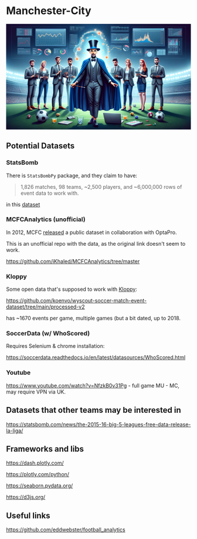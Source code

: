 # Manchester-City

![pep](pep.png)

## Potential Datasets

### StatsBomb
There is `StatsBombPy` package, and they claim to have:
> 1,826 matches, 98 teams, ~2,500 players, and ~6,000,000 rows of event data to work with.

in this [dataset](https://statsbomb.com/news/the-2015-16-big-5-leagues-free-data-release-premier-league/)

### MCFCAnalytics (unofficial)
In 2012, MCFC [released](https://www.forbes.com/sites/zachslaton/2012/08/16/game-changer-mcfc-analytics-releases-full-season-of-opta-data-for-public-use/) a public dataset in collaboration with OptaPro.

This is an unofficial repo with the data, as the original link doesn't seem to work.

https://github.com/iKhaled/MCFCAnalytics/tree/master

### Kloppy
Some open data that's supposed to work with [Kloppy](https://kloppy.pysport.org/open-data/):

https://github.com/koenvo/wyscout-soccer-match-event-dataset/tree/main/processed-v2

has ~1670 events per game, multiple games (but a bit dated, up to 2018.

### SoccerData (w/ WhoScored)
Requires Selenium & chrome installation:

https://soccerdata.readthedocs.io/en/latest/datasources/WhoScored.html

### Youtube
https://www.youtube.com/watch?v=NfzkB0v31Pg - full game MU - MC, may require VPN via UK.

## Datasets that other teams may be interested in
https://statsbomb.com/news/the-2015-16-big-5-leagues-free-data-release-la-liga/

## Frameworks and libs
https://dash.plotly.com/

https://plotly.com/python/

https://seaborn.pydata.org/

https://d3js.org/

## Useful links
https://github.com/eddwebster/football_analytics
